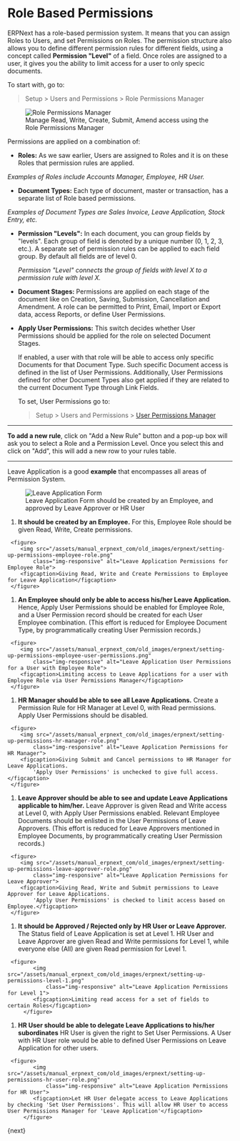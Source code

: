 # Role Based Permissions

ERPNext has a role-based permission system. It means that you can assign Roles to Users, and set Permissions on Roles. The permission structure also allows you to define different permission rules for different fields, using a concept called **Permission "Level"** of a field. Once roles are assigned to a user, it gives you the ability to limit access for a user to only specic documents.

To start with, go to:
> Setup > Users and Permissions > Role Permissions Manager

<figure>
	<img src="/assets/manual_erpnext_com/old_images/erpnext/setting-up-permissions-leave-application.png"
		class="img-responsive" alt="Role Permissions Manager">
	<figcaption>Manage Read, Write, Create, Submit, Amend access using the Role Permissions Manager</figcaption>
</figure>

Permissions are applied on a combination of:

  * **Roles:** As we saw earlier, Users are assigned to Roles and it is on these Roles that permission rules are applied.

  *Examples of Roles include Accounts Manager, Employee, HR User.*

  * **Document Types:** Each type of document, master or transaction, has a separate list of Role based permissions.

  *Examples of Document Types are Sales Invoice, Leave Application, Stock Entry, etc.*

  * **Permission "Levels":** In each document, you can group fields by "levels". Each group of field is denoted by a unique number (0, 1, 2, 3, etc.). A separate set of permission rules can be applied to each field group. By default all fields are of level 0.

    *Permission "Level" connects the group of fields with level X to a permission rule with level X.*

  * **Document Stages:** Permissions are applied on each stage of the document like on Creation, Saving, Submission, Cancellation and Amendment. A role can be permitted to Print, Email, Import or Export data, access Reports, or define User Permissions.

  * **Apply User Permissions:** This switch decides whether User Permissions should be applied for the role on selected Document Stages.

	If enabled, a user with that role will be able to access only specific Documents for that Document Type. Such specific Document access is defined in the list of User Permissions. Additionally, User Permissions defined for other Document Types also get applied if they are related to the current Document Type through Link Fields.

	To set, User Permissions go to:
    > Setup > Users and Permissions > [User Permissions Manager](/setting-up/permissions/user-permissions)

---

**To add a new rule**, click on "Add a New Rule" button and a pop-up box will ask you to select a Role and a Permission Level. Once you select this and click on "Add", this will add a new row to your rules table.

---

Leave Application is a good **example** that encompasses all areas of Permission System.

<figure>
	<img src="/assets/manual_erpnext_com/old_images/erpnext/setting-up-permissions-leave-application-form.png"
		class="img-responsive" alt="Leave Application Form">
	<figcaption>Leave Application Form should be created by an Employee, and approved by Leave Approver or HR User</figcaption>
</figure>

   1. **It should be created by an Employee.**
     For this, Employee Role should be given Read, Write, Create permissions.

	 <figure>
	 	<img src="/assets/manual_erpnext_com/old_images/erpnext/setting-up-permissions-employee-role.png"
	 		class="img-responsive" alt="Leave Application Permissions for Employee Role">
	 	<figcaption>Giving Read, Write and Create Permissions to Employee for Leave Application</figcaption>
	 </figure>

   1. **An Employee should only be able to access his/her Leave Application.**
     Hence, Apply User Permissions should be enabled for Employee Role, and a User Permission record should be created for each User Employee combination. (This effort is reduced for Employee Document Type, by programmatically creating User Permission records.)

	 <figure>
	 	<img src="/assets/manual_erpnext_com/old_images/erpnext/setting-up-permissions-employee-user-permissions.png"
	 		class="img-responsive" alt="Leave Application User Permissions for a User with Employee Role">
	 	<figcaption>Limiting access to Leave Applications for a user with Employee Role via User Permissions Manager</figcaption>
	 </figure>

   1. **HR Manager should be able to see all Leave Applications.**
     Create a Permission Rule for HR Manager at Level 0, with Read permissions. Apply User Permissions should be disabled.

	 <figure>
	 	<img src="/assets/manual_erpnext_com/old_images/erpnext/setting-up-permissions-hr-manager-role.png"
	 		class="img-responsive" alt="Leave Application Permissions for HR Manager">
	 	<figcaption>Giving Submit and Cancel permissions to HR Manager for Leave Applications.
			'Apply User Permissions' is unchecked to give full access.</figcaption>
	 </figure>

   1. **Leave Approver should be able to see and update Leave Applications applicable to him/her.**
     Leave Approver is given Read and Write access at Level 0, with Apply User Permissions enabled. Relevant Employee Documents should be enlisted in the User Permissions of Leave Approvers. (This effort is reduced for Leave Approvers mentioned in Employee Documents, by programmatically creating User Permission records.)

	 <figure>
	 	<img src="/assets/manual_erpnext_com/old_images/erpnext/setting-up-permissions-leave-approver-role.png"
	 		class="img-responsive" alt="Leave Application Permissions for Leave Approver">
	 	<figcaption>Giving Read, Write and Submit permissions to Leave Approver for Leave Applications.
			'Apply User Permissions' is checked to limit access based on Employee.</figcaption>
	 </figure>

   1. **It should be Approved / Rejected only by HR User or Leave Approver.**
     The Status field of Leave Application is set at Level 1. HR User and Leave Approver are given Read and Write permissions for Level 1, while everyone else (All) are given Read permission for Level 1.

	 <figure>
	 	 	<img src="/assets/manual_erpnext_com/old_images/erpnext/setting-up-permissions-level-1.png"
	 	 		class="img-responsive" alt="Leave Application Permissions for Level 1">
	 	 	<figcaption>Limiting read access for a set of fields to certain Roles</figcaption>
	 	 </figure>

   1. **HR User should be able to delegate Leave Applications to his/her subordinates**
     HR User is given the right to Set User Permissions. A User with HR User role would be able to defined User Permissions on Leave Application for other users.

	 <figure>
	 	 	<img src="/assets/manual_erpnext_com/old_images/erpnext/setting-up-permissions-hr-user-role.png"
	 	 		class="img-responsive" alt="Leave Application Permissions for HR User">
	 	 	<figcaption>Let HR User delegate access to Leave Applications by checking 'Set User Permissions'. This will allow HR User to access User Permissions Manager for 'Leave Application'</figcaption>
	 	 </figure>

{next}

